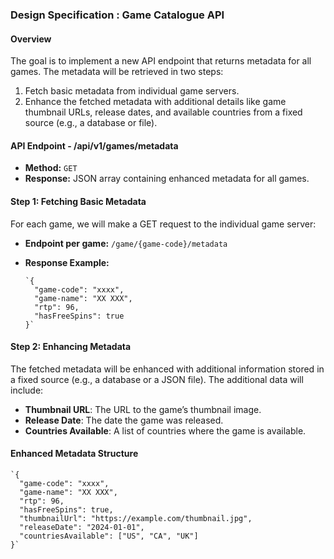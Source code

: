 ### Design Specification : Game Catalogue API

#### **Overview**

The goal is to implement a new API endpoint that returns metadata for all games. The metadata will be retrieved in two steps:

1.  Fetch basic metadata from individual game servers.
2.  Enhance the fetched metadata with additional details like game thumbnail URLs, release dates, and available countries from a fixed source (e.g., a database or file).

#### **API Endpoint** - /api/v1/games/metadata

-   **Method:** `GET`
-   **Response:** JSON array containing enhanced metadata for all games.

#### **Step 1: Fetching Basic Metadata**

For each game, we will make a GET request to the individual game server:

-   **Endpoint per game:** `/game/{game-code}/metadata`
-   **Response Example:**
    
	    `{
	      "game-code": "xxxx",
	      "game-name": "XX XXX",
	      "rtp": 96,
	      "hasFreeSpins": true
	    }` 
    

#### **Step 2: Enhancing Metadata**

The fetched metadata will be enhanced with additional information stored in a fixed source (e.g., a database or a JSON file). The additional data will include:

-   **Thumbnail URL**: The URL to the game’s thumbnail image.
-   **Release Date**: The date the game was released.
-   **Countries Available**: A list of countries where the game is available.

#### **Enhanced Metadata Structure**

	`{
	  "game-code": "xxxx",
	  "game-name": "XX XXX",
	  "rtp": 96,
	  "hasFreeSpins": true,
	  "thumbnailUrl": "https://example.com/thumbnail.jpg",
	  "releaseDate": "2024-01-01",
	  "countriesAvailable": ["US", "CA", "UK"]
	}`
